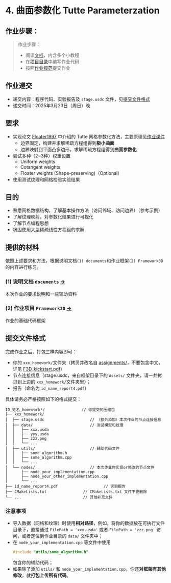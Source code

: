 # 4. 曲面参数化 Tutte Parameterzation

## 作业步骤：
> 作业步骤：
> - 阅读[文档](documents/README.md)，内含多个小教程
> - 在[项目目录](../../Framework3D/)中编写作业代码
> - 按照[作业规范](../README.md)提交作业

## 作业递交

- 递交内容：程序代码、实验报告及 `stage.usdc` 文件，见[提交文件格式](#提交文件格式)
- 递交时间：2025年3月23日（周日）晚

## 要求

- 实现论文 [Floater1997](https://www.cs.jhu.edu/~misha/Fall09/Floater97.pdf) 中介绍的 Tutte 网格参数化方法，主要原理见[作业课件](https://rec.ustc.edu.cn/share/1c0d1d10-db2e-11ef-b910-f95ea2c8844c)
  - 边界固定，构建并求解稀疏方程组得到**极小曲面**
  - 边界映射到平面凸多边形，求解稀疏方程组得到**曲面参数化**
- 尝试多种（2~3种）权重设置
  - Uniform weights
  - Cotangent weights
  - Floater weights (Shape-preserving)（Optional）
- 使用测试纹理和网格检验实验结果


## 目的

- 熟悉网格数据结构，了解基本操作方法（访问邻域、访问边界）（参考示例）
- 了解纹理映射，对参数化结果进行可视化
- 了解节点编程思想
- 巩固使用大型稀疏线性方程组的求解


## 提供的材料

依照上述要求和方法，根据说明文档`(1) documents`和作业框架`(2) Framework3D`的内容进行练习。

### (1) 说明文档 `documents` [->](documents/) 

本次作业的要求说明和一些辅助资料

### (2) 作业项目 `Framework3D` [->](../../Framework3D/) 

作业的基础代码框架

## 提交文件格式

<!-- 请确保按照如下顺序完成作业（**务必仔细**阅读图文操作流程 [F3D_kickstart.pdf](../../Framework3D/F3D%20kickstart.pdf)）：

- 首先，在 [submission/](../../Framework3D/submissions/) 文件夹下**复制**一份 [assignments/](../../Framework3D/submissions/assignments/) 文件夹，并改名为 `lisi_homework/`（依你的姓名而定）；
- 确保**在上一步操作完成之后**，再实现和连接你的节点图。这样，你自己实现的所有节点在框架界面中都应该**自动**包含了你的名称前缀（这对我们很重要！）。例如李四同学实现的所有节点都应该自动包含如下的 `lisi_` 前缀：
- <div align=center><img width = 60% src ="../../Softwares/images/node_name_example.png"/></div align> -->
完成作业之后，打包三样内容即可：
  - 你的 `xxx_homework/`文件夹（拷贝并改名自 [assignments/](../../Framework3D/submissions/assignments/)，不要包含中文，详见 [F3D_kickstart.pdf](../../Framework3D/F3D%20kickstart.pdf)）
  - 节点连接信息（stage.usdc，来自框架目录下的 `Assets/` 文件夹，请一并拷贝到上边的 `xxx_homework/`文件夹里）；
  - 报告（命名为 `id_name_report4.pdf`）
  
  具体请务必严格按照如下的格式提交：

  ```
  ID_姓名_homework*/                // 你提交的压缩包
  ├── xxx_homework/                  
  │  ├── stage.usdc                    // （额外添加）本次作业的节点连接信息
  │  ├── data/                         // 测试模型和纹理
  │  │   ├── xxx.usda
  │  │   ├── yyy.usda
  │  │   ├── zzz.png
  │  │   └── ...  
  │  ├── utils/                        // 辅助代码文件
  │  │   ├── some_algorithm.h
  │  │   ├── some_algorithm.cpp
  │  │   └── ...  
  │  └── nodes/                        // 本次作业你实现or修改的节点文件
  │      ├── node_your_implementation.cpp
  │      ├── node_your_other_implementation.cpp
  │      └── ...  
  ├── id_name_report4.pdf                    // 实验报告
  ├── CMakeLists.txt                // CMakeLists.txt 文件不要删除
  └── ...                           // 其他补充文件
  ```

### 注意事项

- 导入数据（网格和纹理）时使用**相对路径**，例如，将你的数据放在可执行文件目录下，直接通过 `FilePath = 'xxx.usda'` 或者 `FilePath = 'zzz.png'` 访问，或者定位到作业目录的 `data/` 文件夹中；
- 在 `node_your_implementation.cpp` 等文件中使用
  ```cpp
  #include "utils/some_algorithm.h"
  ```
  包含你的辅助代码；
- 如果除了添加 `utils/` 和 `node_your_implementation.cpp`，你还**对框架有其他修改**，就**打包上传所有代码**。